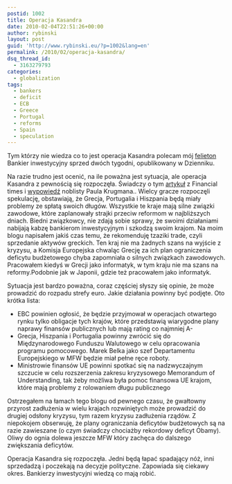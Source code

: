 ```yaml
---
postid: 1002
title: Operacja Kasandra
date: 2010-02-04T22:51:26+00:00
author: rybinski
layout: post
guid: 'http://www.rybinski.eu/?p=1002&lang=en'
permalink: /2010/02/operacja-kasandra/
dsq_thread_id:
  - 3163279793
categories:
  - globalization
tags:
  - bankers
  - deficit
  - ECB
  - Greece
  - Portugal
  - reforms
  - Spain
  - speculation
---
```

Tym którzy nie wiedza co to jest operacja Kasandra polecam mój [felieton](http://forsal.pl/artykuly/392658,rybinski_bankier_inwestycyjny.html) Bankier inwestycyjny sprzed dwóch tygodni, opublikowany w Dzienniku.

Na razie trudno jest ocenić, na ile poważna jest sytuacja, ale operacja Kasandra z pewnością się rozpoczęła. Świadczy o tym [artykuł](http://www.ft.com/cms/s/0/49d36c86-11b7-11df-bceb-00144feab49a.html?nclick_check=1) z Financial times i [wypowiedź](http://biznes.onet.pl/hiszpania-zagrozi-unii-europejskiej,18493,3172229,1949451,9,1,news-detal) noblisty Paula Krugmana.. Wielcy gracze rozpoczęli spekulację, obstawiają, że Grecja, Portugalia i Hiszpania będą miały problemy ze spłatą swoich długów. Wszystkie te kraje mają silne związki zawodowe, które zaplanowały strajki przeciw reformom w najbliższych dniach. Biedni związkowcy, nie zdają sobie sprawy, że swoimi działaniami nabijają kabzę bankierom inwestycyjnym i szkodzą swoim krajom. Na moim blogu napisałem jakiś czas temu, że rekomenduję tzaziki trade, czyli sprzedanie aktywów greckich. Ten kraj nie ma żadnych szans na wyjście z kryzysu, a Komisja Europejska chwaląc Grecję za ich plan ograniczenia deficytu budżetowego chyba zapomniała o silnych związkach zawodowych. Pracowałem kiedyś w Grecji jako informatyk, w tym kraju nie ma szans na reformy.Podobnie jak w Japonii, gdzie też pracowałem jako informatyk.

Sytuacja jest bardzo poważna, coraz częściej słyszy się opinie, że może prowadzić do rozpadu strefy euro. Jakie działania powinny być podjęte. Oto krótka lista:

<!--more-->

  * EBC powinien ogłosić, że będzie przyjmował w operacjach otwartego rynku tylko obligacje tych krajów, które przedstawią wiarygodne plany naprawy finansów publicznych lub mają rating co najmniej A-
  * Grecja, Hiszpania i Portugalia powinny zwrócić się do Międzynarodowego Funduszu Walutowego w celu opracowania programu pomocowego. Marek Belka jako szef Departamentu Europejskiego w MFW będzie miał pełne ręce roboty.
  * Ministrowie finansów UE powinni spotkać się na nadzwyczajnym szczucie w celu rozszerzenia zakresu kryzysowego Memorandum of Understanding, tak żeby możliwa była pomoc finansowa UE krajom, które mają problemy z rolowaniem długu publicznego

Ostrzegałem na łamach tego blogu od pewnego czasu, że gwałtowny przyrost zadłużenia w wielu krajach rozwiniętych może prowadzić do drugiej odsłony kryzysu, tym razem kryzysu zadłużenia rządów. Z niepokojem obserwuję, że plany ograniczania deficytów budżetowych są na razie zawieszane (o czym świadczy chociażby rekordowy deficyt Obamy). Oliwy do ognia dolewa jeszcze MFW który zachęca do dalszego zwiększania deficytów.

Operacja Kasandra się rozpoczęła. Jedni będą łapać spadający nóż, inni sprzedadzą i poczekają na decyzje polityczne. Zapowiada się ciekawy okres. Bankierzy inwestycyjni wiedzą co mają robić.
